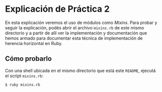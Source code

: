 # Explicación de Práctica 2

En esta explicación veremos el uso de módulos como _Mixins_. Para probar y seguir la
explicación, podés abrir el archivo `mixins.rb` de este mismo directorio y a partir de allí
ver la implementación y documentación que hemos armado para documentar esta técnica de
implementación de herencia horizontal en Ruby.

## Cómo probarlo

Con una shell ubicada en el mismo directorio que está este `README`, ejecutá el script
`mixins.rb`:

```console
$ ruby mixins.rb
```
